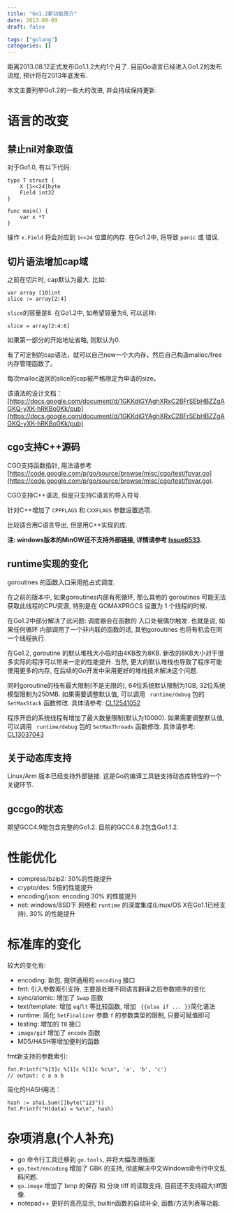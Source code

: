 ```yaml
---
title: "Go1.2新功能简介"
date: 2013-09-09
draft: false

tags: ["golang"]
categories: []
---
```


<!-- Go1.2有哪些改进? -->

距离2013.08.12正式发布Go1.1.2大约1个月了.
目前Go语言已经进入Go1.2的发布流程, 预计将在2013年底发布.

本文主要列举Go1.2的一些大的改进, 并会持续保持更新.

# 语言的改变

## 禁止nil对象取值

对于Go1.0, 有以下代码:

	type T struct {
		X [1<<24]byte
		Field int32
	}

	func main() {
		var x *T
	}

操作 `x.Field` 将会对应到 `1<<24` 位置的内存.
在Go1.2中, 将导致 `panic` 或 错误.

## 切片语法增加cap域

之前在切片时, cap默认为最大.
比如:

	var array [10]int
	slice := array[2:4]

`slice`的容量是8. 在Go1.2中, 如希望容量为6, 可以这样:

	slice = array[2:4:6]

如果第一部分的开始地址省略, 则默认为0.

有了可定制的cap语法，就可以自己new一个大内存，然后自己构造malloc/free内存管理函数了。

每次malloc返回的slice的cap被严格限定为申请的size。

该语法的设计文档： [https://docs.google.com/document/d/1GKKdiGYAghXRxC2BFrSEbHBZZgAGKQ-yXK-hRKBo0Kk/pub](https://docs.google.com/document/d/1GKKdiGYAghXRxC2BFrSEbHBZZgAGKQ-yXK-hRKBo0Kk/pub)

## cgo支持C++源码

CGO支持函数指针, 用法请参考 [https://code.google.com/p/go/source/browse/misc/cgo/test/fpvar.go](https://code.google.com/p/go/source/browse/misc/cgo/test/fpvar.go).

CGO支持C++语法, 但是只支持C语言的导入符号.

针对C++增加了 `CPPFLAGS` 和 `CXXFLAGS` 参数设置选项.

比较适合用C语言导出, 但是用C++实现的库.

**注: windows版本的MinGW还不支持外部链接, 详情请参考 [Issue6533](https://code.google.com/p/go/issues/detail?id=6533).**

## runtime实现的变化

goroutines 的函数入口采用抢占式调度.

在之前的版本中, 如果goroutines内部有死循环,
那么其他的 goroutines 可能无法获取此线程的CPU资源,
特别是在 GOMAXPROCS 设置为 1 个线程的时候.

在Go1.2中部分解决了此问题: 调度器会在函数的
入口处被偶尔触发. 也就是说, 如果任何循环
内部调用了一个非内联的函数的话, 其他goroutines
也将有机会在同一个线程执行.

在Go1.2, goroutine 的默认堆栈大小临时由4KB改为8KB.
新改的8KB大小对于很多实际的程序可以带来一定的性能提升.
当然, 更大的默认堆栈也导致了程序可能使用更多的内存,
在后续的Go开发中采用更好的堆栈技术解决这个问题.

同时goroutine的栈有最大限制(不是无限的), 64位系统默认限制为1GB,
32位系统模型限制为250MB.
如果需要调整默认值, 可以调用 ` runtime/debug` 包的 `SetMaxStack` 函数修改.
具体请参考: [CL12541052](https://codereview.appspot.com/12541052)

程序开启的系统线程有增加了最大数量限制(默认为10000).
如果需要调整默认值, 可以调用 ` runtime/debug` 包的 `SetMaxThreads` 函数修改.
具体请参考: [CL13037043](https://codereview.appspot.com/13037043)

## 关于动态库支持

Linux/Arm 版本已经支持外部链接.
这是Go的编译工具链支持动态库特性的一个关键环节.

## gccgo的状态

期望GCC4.9能包含完整的Go1.2. 目前的GCC4.8.2包含Go1.1.2.

# 性能优化

- compress/bzip2: 30%的性能提升
- crypto/des: 5倍的性能提升
- encoding/json: encoding 30% 的性能提升
- net: windows/BSD下 网络和 `runtime` 的深度集成(Linux/OS X在Go1.1已经支持), 30% 的性能提升


# 标准库的变化

较大的变化有:

- encoding: 新包, 提供通用的 `encoding` 接口
- fmt: 引入参数索引支持, 主要是处理不同语言翻译之后参数顺序的变化
- sync/atomic: 增加了 `Swap` 函数
- text/template: 增加 `eq`/`lt` 等比较函数, 增加 ` {{else if ... }}`简化语法
- runtime: 简化 `SetFinalizer` 参数 `f` 的参数类型的限制, 只要可赋值即可
- testing: 增加的 `TB` 接口
- `image/gif` 增加了 `encode` 函数
- MD5/HASH等增加便利的函数


fmt新支持的参数索引:

	fmt.Printf("%[3]c %[1]c %[1]c %c\n", 'a', 'b', 'c')
	// output: c a a b

简化的HASH用法：

	hash := sha1.Sum([]byte("123"))
	fmt.Printf("H(data) = %x\n", hash)

# 杂项消息(个人补充)

- go 命令行工具迁移到 `go.tools`, 并将大幅改进版面
- `go.text/encoding` 增加了 GBK 的支持, 彻底解决中文Windows命令行中文乱码问题.
- `go.image` 增加了 bmp 的保存 和 分块 tiff 的读取支持, 目前还不支持超大tiff图像.
- notepad++ 更好的高亮显示, builtin函数的自动补全, 函数/方法列表等功能.
